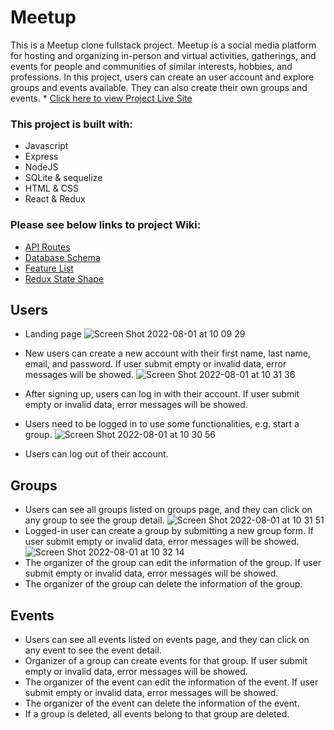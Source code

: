 # Meetup

This is a Meetup clone fullstack project. Meetup is a social media platform for hosting and organizing in-person and virtual activities, gatherings, and events for people and communities of similar interests, hobbies, and professions. In this project, users can create an user account and explore groups and events available. They can also create their own groups and events. * [Click here to view Project Live Site](https://meetup22.herokuapp.com/)

### This project is built with:
* Javascript
* Express
* NodeJS
* SQLite & sequelize
* HTML & CSS
* React & Redux

### Please see below links to project Wiki:
* [API Routes](https://github.com/YueHuang22/API-project/wiki/API-Documentation)
* [Database Schema](https://github.com/YueHuang22/API-project/wiki/Database-Schema)
* [Feature List](https://github.com/YueHuang22/API-project/wiki/Feature-List)
* [Redux State Shape](https://github.com/YueHuang22/API-project/wiki/Redux-State-Shape)

## Users

* Landing page
![Screen Shot 2022-08-01 at 10 09 29](https://user-images.githubusercontent.com/93162290/182166813-99191279-4c7a-4595-9c53-043e52439322.png)

* New users can create a new account with their first name, last name, email, and password. If user submit empty or invalid data, error messages will be showed.
![Screen Shot 2022-08-01 at 10 31 36](https://user-images.githubusercontent.com/93162290/182174509-3135563d-6e8e-4ffc-9d82-633021201a49.png)

* After signing up, users can log in with their account. If user submit empty or invalid data, error messages will be showed.
* Users need to be logged in to use some functionalities, e.g. start a group. 
![Screen Shot 2022-08-01 at 10 30 56](https://user-images.githubusercontent.com/93162290/182174515-0958d642-2d42-4d19-a213-985e9793d860.png)

* Users can log out of their account.

## Groups

* Users can see all groups listed on groups page, and they can click on any group to see the group detail.
![Screen Shot 2022-08-01 at 10 31 51](https://user-images.githubusercontent.com/93162290/182173716-7c4f709e-8fd4-4049-b245-a5e08c76bf4d.png)
* Logged-in user can create a group by submitting a new group form. If user submit empty or invalid data, error messages will be showed.
![Screen Shot 2022-08-01 at 10 32 14](https://user-images.githubusercontent.com/93162290/182173774-a4c456e2-c1da-4437-85cd-8b58a2b550cc.png)
* The organizer of the group can edit the information of the group. If user submit empty or invalid data, error messages will be showed.
* The organizer of the group can delete the information of the group. 

## Events

* Users can see all events listed on events page, and they can click on any event to see the event detail.
* Organizer of a group can create events for that group. If user submit empty or invalid data, error messages will be showed.
* The organizer of the event can edit the information of the event. If user submit empty or invalid data, error messages will be showed.
* The organizer of the event can delete the information of the event. 
* If a group is deleted, all events belong to that group are deleted.
